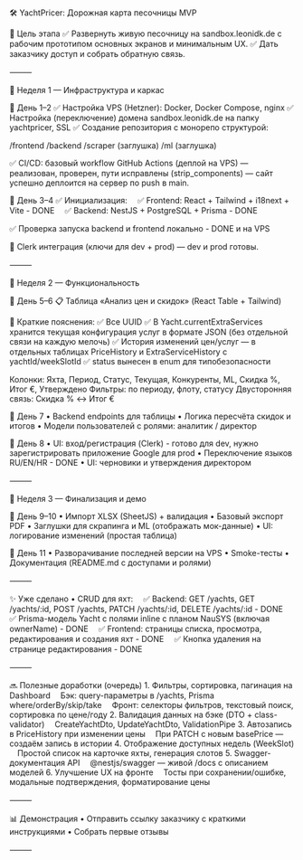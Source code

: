 🛠️ YachtPricer: Дорожная карта песочницы MVP

🎯 Цель этапа
✅ Развернуть живую песочницу на sandbox.leonidk.de с рабочим прототипом основных экранов и минимальным UX.
✅ Дать заказчику доступ и собрать обратную связь.

⸻

📆 Неделя 1 — Инфраструктура и каркас

🔷 День 1–2
✅ Настройка VPS (Hetzner): Docker, Docker Compose, nginx
✅ Настройка (переключение) домена sandbox.leonidk.de на папку yachtpricer, SSL
✅ Создание репозитория с монорепо структурой:

/frontend
/backend
/scraper (заглушка)
/ml (заглушка)

✅ CI/CD: базовый workflow GitHub Actions (деплой на VPS) — реализован, проверен, пути исправлены (strip_components) — сайт успешно деплоится на сервер по push в main.

🔷 День 3–4
✅ Инициализация:
 ✅ Frontend: React + Tailwind + i18next + Vite - DONE
 ✅ Backend: NestJS + PostgreSQL + Prisma - DONE

✅ Проверка запуска backend и frontend локально - DONE  и на VPS

🔷 Clerk интеграция (ключи для dev + prod) — dev и prod готовы.

⸻

📆 Неделя 2 — Функциональность

🔷 День 5–6
📋 Таблица «Анализ цен и скидок» (React Table + Tailwind)

🚀 Краткие пояснения:
✅ Все UUID
✅ В Yacht.currentExtraServices хранится текущая конфигурация услуг в формате JSON (без отдельной связи на каждую мелочь)
✅ История изменений цен/услуг — в отдельных таблицах PriceHistory и ExtraServiceHistory с yachtId/weekSlotId
✅ status вынесен в enum для типобезопасности

Колонки: Яхта, Период, Статус, Текущая, Конкуренты, ML, Скидка %, Итог €, Утверждено
Фильтры: по периоду, флоту, статусу
Двусторонняя связь: Скидка % ↔ Итог €

🔷 День 7
• Backend endpoints для таблицы
• Логика пересчёта скидок и итогов
• Модели пользователей с ролями: аналитик / директор

🔷 День 8
• UI: вход/регистрация (Clerk) - готово для dev, нужно зарегистрировать приложение Google для prod
• Переключение языков RU/EN/HR - DONE
• UI: черновики и утверждения директором

⸻

📆 Неделя 3 — Финализация и демо

🔷 День 9–10
• Импорт XLSX (SheetJS) + валидация
• Базовый экспорт PDF
• Заглушки для скрапинга и ML (отображать мок-данные)
• UI: логирование изменений (простая таблица)

🔷 День 11
• Разворачивание последней версии на VPS
• Smoke-тесты
• Документация (README.md с доступами и ролями)

⸻

✨ Уже сделано
	•	CRUD для яхт:
 ✅ Backend: GET /yachts, GET /yachts/:id, POST /yachts, PATCH /yachts/:id, DELETE /yachts/:id - DONE
 ✅ Prisma-модель Yacht с полями inline c планом NauSYS (включая ownerName) - DONE
 ✅ Frontend: страницы списка, просмотра, редактирования и создания яхт - DONE
 ✅ Кнопка удаления на странице редактирования - DONE

⸻

🔜 Полезные доработки (очередь)
	1.	Фильтры, сортировка, пагинация на Dashboard
 Бэк: query-параметры в /yachts, Prisma where/orderBy/skip/take
 Фронт: селекторы фильтров, текстовый поиск, сортировка по цене/году
	2.	Валидация данных на бэке (DTO + class-validator)
 CreateYachtDto, UpdateYachtDto, ValidationPipe
	3.	Автозапись в PriceHistory при изменении цены
 При PATCH с новым basePrice — создаём запись в истории
	4.	Отображение доступных недель (WeekSlot)
 Простой список на карточке яхты, генерация слотов
	5.	Swagger-документация API
 @nestjs/swagger — живой /docs с описанием моделей
	6.	Улучшение UX на фронте
 Тосты при сохранении/ошибке, модальные подтверждения, форматирование цены

⸻

📊 Демонстрация
• Отправить ссылку заказчику с краткими инструкциями
• Собрать первые отзывы

⸻